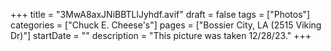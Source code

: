 +++
title = "3MwA8axJNiBBTLlJyhdf.avif"
draft = false
tags = ["Photos"]
categories = ["Chuck E. Cheese's"]
pages = ["Bossier City, LA (2515 Viking Dr)"]
startDate = ""
description = "This picture was taken 12/28/23."
+++
